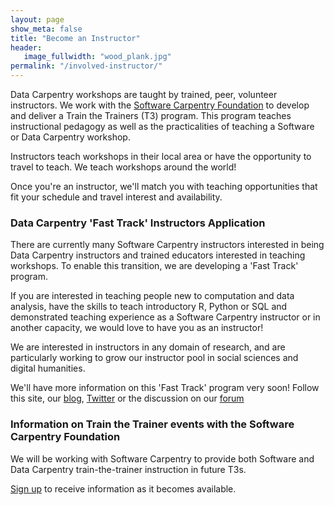 ```yaml
---
layout: page
show_meta: false
title: "Become an Instructor"
header:
   image_fullwidth: "wood_plank.jpg"
permalink: "/involved-instructor/"
---
```


Data Carpentry workshops are taught by trained, peer, volunteer instructors. We
work with the [Software Carpentry Foundation](http://software-carpentry.org) to develop and deliver a
Train the Trainers (T3) program. This program teaches instructional pedagogy as 
well as the practicalities of teaching a Software or Data Carpentry workshop. 

Instructors teach workshops in their local area or have the opportunity to travel to
teach. We teach workshops around the world! 

Once you're an instructor, we'll match you with teaching opportunities that fit your
schedule and travel interest and availability. 


### Data Carpentry 'Fast Track' Instructors Application

There are currently
many Software Carpentry instructors interested in being Data Carpentry instructors
and trained educators interested in teaching workshops. To enable this 
transition, we are developing a 'Fast Track' program. 

If you are interested in teaching people new to computation and data analysis, 
have the skills to teach
introductory R, Python or SQL and demonstrated teaching experience as a Software
Carpentry instructor or in another capacity, we would love to have you as an instructor!

We are interested in instructors in any domain of research, and are particularly 
working to grow our instructor pool in social sciences and digital humanities. 

We'll have more information on this 'Fast Track' program very soon! Follow this site,
our [blog](/blog/), [Twitter](http://twitter.com/datacarpentry) or the discussion on 
our [forum](http://discuss.datacarpentry.org/t/how-to-become-a-data-carpentry-instructor/33)



### Information on Train the Trainer events with the Software Carpentry Foundation

We will be working with Software Carpentry to provide both Software and Data
Carpentry train-the-trainer instruction in future T3s. 

[Sign up](http://software-carpentry.org/pages/register.html) to receive information
as it becomes available. 




